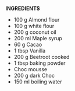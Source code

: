 **INGREDIENTS**
 
* 100 g Almond flour
* 100 g white flour
* 200 g coconut oil
* 200 ml Maple syrup
* 60 g Cacao
* 1 tbsp Vanilla
* 200 g Beetroot cooked
* 1 tbsp baking powder
* Choc mousse
* 200 g dark Choc
* 150 ml boiling water
